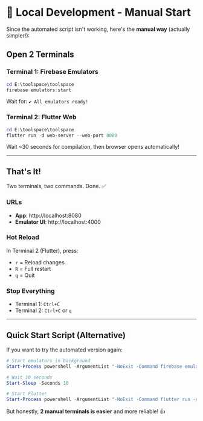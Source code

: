 # 🚀 Local Development - Manual Start

Since the automated script isn't working, here's the **manual way** (actually simpler!):

## Open 2 Terminals

### Terminal 1: Firebase Emulators

```powershell
cd E:\toolspace\toolspace
firebase emulators:start
```

Wait for: `✔ All emulators ready!`

### Terminal 2: Flutter Web

```powershell
cd E:\toolspace\toolspace
flutter run -d web-server --web-port 8080
```

Wait ~30 seconds for compilation, then browser opens automatically!

---

## That's It!

Two terminals, two commands. Done. ✅

### URLs

- **App**: http://localhost:8080
- **Emulator UI**: http://localhost:4000

### Hot Reload

In Terminal 2 (Flutter), press:

- `r` = Reload changes
- `R` = Full restart
- `q` = Quit

### Stop Everything

- Terminal 1: `Ctrl+C`
- Terminal 2: `Ctrl+C` or `q`

---

## Quick Start Script (Alternative)

If you want to try the automated version again:

```powershell
# Start emulators in background
Start-Process powershell -ArgumentList "-NoExit -Command firebase emulators:start"

# Wait 10 seconds
Start-Sleep -Seconds 10

# Start Flutter
Start-Process powershell -ArgumentList "-NoExit -Command flutter run -d web-server --web-port 8080"
```

But honestly, **2 manual terminals is easier** and more reliable! 👍
